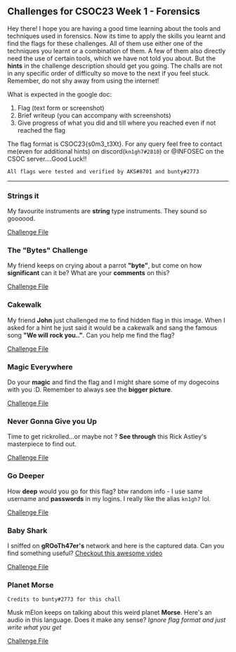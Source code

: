 ## Challenges for CSOC23 Week 1 - Forensics

Hey there! I hope you are having a good time learning about the tools and techniques used in forensics.
Now its time to apply the skills you learnt and find the flags for these challenges. All of them use either one of the techniques you learnt or a combination of them. A few of them also directly need the use of certain tools, which we have not told you about. But the **hints** in the challenge description should get you going. The challs are not in any specific order of difficulty so move to the next if you feel stuck.
Remember, do not shy away from using the internet!

What is expected in the google doc:
1. Flag (text form or screenshot)
2. Brief writeup (you can accompany with screenshots)
3. Give progress of what you did and till where you reached even if not reached the flag

The flag format is CSOC23{s0m3_t3Xt}. For any query feel free to contact me(even for additional hints) on discord(`kn1gh7#2810`) or @INFOSEC on the CSOC server....Good Luck!!

`All flags were tested and verified by AKS#8701 and bunty#2773`

---
### Strings it
My favourite instruments are **string** type instruments. They sound so goooood.

[Challenge File](chall0)

### The "Bytes" Challenge
My friend keeps on crying about a parrot **"byte"**, but come on how **significant** can it be? What are your **comments** on this?

[Challenge File](chall1.png)

### Cakewalk
My friend **John** just challenged me to find hidden flag in this image. When I asked for a hint he just said it would be a cakewalk and sang the famous song **"We will rock you.."**. Can you help me find the flag?

[Challenge File](chall2)

### Magic Everywhere
Do your **magic** and find the flag and I might share some of my dogecoins with you :D. Remember to always see the **bigger picture**.

[Challenge File](chall3)

### Never Gonna Give you Up
Time to get rickrolled...or maybe not ? **See through** this Rick Astley's masterpiece to find out.

[Challenge File](chall4)

### Go Deeper
How **deep** would you go for this flag? btw random info - I use same username and **passwords** in my logins. I really like the alias `kn1gh7` lol.

[Challenge File](chall5)

### Baby Shark
I sniffed on **gROoTh47er's** network and here is the captured data. Can you find something useful? [Checkout this awesome video](https://youtu.be/XqZsoesa55w)

[Challenge File](chall6)

### Planet Morse 
`Credits to bunty#2773 for this chall`

Musk mElon keeps on talking about this weird planet **Morse**. Here's an audio in this language. Does it make any sense? *Ignore flag format and just write what you get*

[Challenge File](chall7)
